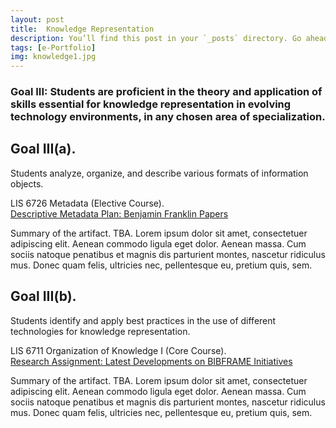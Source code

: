 ```yaml
---
layout: post
title:  Knowledge Representation
description: You’ll find this post in your `_posts` directory. Go ahead and edit it and re-build the site to see your changes. # Add post description (optional)
tags: [e-Portfolio]
img: knowledge1.jpg
---
```

### Goal III: Students are proficient in the theory and application of skills essential for knowledge representation in evolving technology environments, in any chosen area of specialization.

## Goal III(a). 
Students analyze, organize, and describe various formats of information objects.

<p>LIS 6726 Metadata (Elective Course).<br/><a href="<a href="https://eoroyal26.github.io/assets/pdf/BIBFRAME_Initiatives_ROYAL_v4.pdf">Descriptive Metadata Plan: Benjamin Franklin Papers</a></p>

Summary of the artifact. TBA. Lorem ipsum dolor sit amet, consectetuer adipiscing elit. Aenean commodo ligula eget dolor. Aenean massa. Cum sociis natoque penatibus et magnis dis parturient montes, nascetur ridiculus mus. Donec quam felis, ultricies nec, pellentesque eu, pretium quis, sem.

## Goal III(b). 
Students identify and apply best practices in the use of different technologies for knowledge representation.

<p>LIS 6711 Organization of Knowledge I (Core Course).<br/><a href="https://eoroyal26.github.io/assets/pdf/BIBFRAME_Initiatives_ROYAL_v4.pdf">Research Assignment: Latest Developments on BIBFRAME Initiatives</a></p>

Summary of the artifact. TBA. Lorem ipsum dolor sit amet, consectetuer adipiscing elit. Aenean commodo ligula eget dolor. Aenean massa. Cum sociis natoque penatibus et magnis dis parturient montes, nascetur ridiculus mus. Donec quam felis, ultricies nec, pellentesque eu, pretium quis, sem.

<!--Check out the [Jekyll docs][jekyll-docs] for more info on how to get the most out of Jekyll. File all bugs/feature requests at [Jekyll’s GitHub repo][jekyll-gh]. If you have questions, you can ask them on [Jekyll Talk][jekyll-talk].-->

[jekyll-docs]: https://jekyllrb.com/docs/home
[jekyll-gh]:   https://github.com/jekyll/jekyll
[jekyll-talk]: https://talk.jekyllrb.com/
